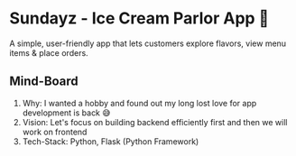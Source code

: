 # Sundayz - Ice Cream Parlor App 🍦
A simple, user-friendly app that lets customers explore flavors, view menu items &amp; place orders.

## Mind-Board
1. Why: I wanted a hobby and found out my long lost love for app development is back 😅
2. Vision: Let's focus on building backend efficiently first and then we will work on frontend
3. Tech-Stack: Python, Flask (Python Framework)
